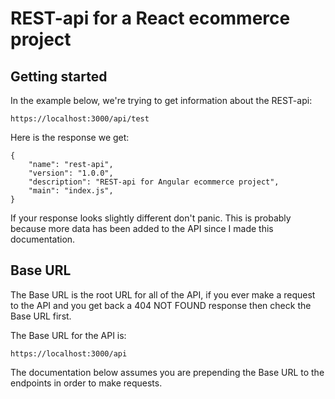 # REST-api for a React ecommerce project

## Getting started

In the example below, we're trying to get information about the REST-api:

`https://localhost:3000/api/test`

Here is the response we get:

```
{
    "name": "rest-api",
    "version": "1.0.0",
    "description": "REST-api for Angular ecommerce project",
    "main": "index.js",
}
```

If your response looks slightly different don't panic. This is probably because more data has been added to the API since I made this documentation.

## Base URL

The Base URL is the root URL for all of the API, if you ever make a request to the API and you get back a 404 NOT FOUND response then check the Base URL first.

The Base URL for the API is:

`https://localhost:3000/api`

The documentation below assumes you are prepending the Base URL to the endpoints in order to make requests.
